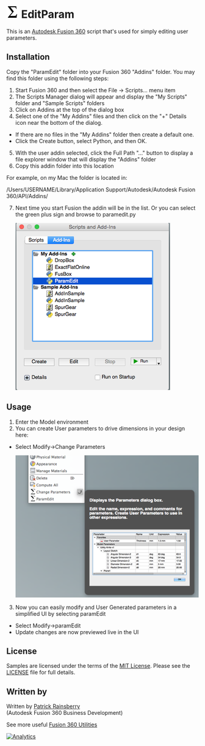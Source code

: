 # ![](./resources/32x32.png) EditParam

This is an [Autodesk Fusion 360](http://fusion360.autodesk.com/) script that's used for simply editing user parameters.

## Installation

Copy the "ParamEdit" folder into your Fusion 360 "Addins" folder. You may find this folder using the following steps:

1. Start Fusion 360 and then select the File -> Scripts... menu item
2. The Scripts Manager dialog will appear and display the "My Scripts" folder and "Sample Scripts" folders
3. Click on Addins at the top of the dialog box
4. Select one of the "My Addins" files and then click on the "+" Details icon near the bottom of the dialog.
  - If there are no files in the "My Addins" folder then create a default one.
  - Click the Create button, select Python, and then OK.
5. With the user addin selected, click the Full Path "..." button to display a file explorer window that will display the "Addins" folder
6. Copy this addin folder into this location

For example, on my Mac the folder is located in:

/Users/USERNAME/Library/Application Support/Autodesk/Autodesk Fusion 360/API/Addins/

7. Next time you start Fusion the addin will be in the list.  Or you can select the green plus sign and browse to paramedit.py

    ![Addins Dialog](./resources/AddinsDialog.png)
## Usage

1. Enter the Model environment
2. You can create User parameters to drive dimensions in your design here:
  - Select Modify->Change Parameters

    ![Change Parameters](./resources/changeParams.png)
3. Now you can easily modify and User Generated parameters in a simplified UI by selecting paramEdit
  - Select Modify->paramEdit
  - Update changes are now previewed live in the UI


## License
Samples are licensed under the terms of the [MIT License](http://opensource.org/licenses/MIT). Please see the [LICENSE](LICENSE) file for full details.

## Written by

Written by [Patrick Rainsberry](https://twitter.com/prrainsberry) <br /> (Autodesk Fusion 360 Business Development)

See more useful [Fusion 360 Utilities](https://tapnair.github.io/index.html)

[![Analytics](https://ga-beacon.appspot.com/UA-41076924-3/paramEdit)](https://github.com/igrigorik/ga-beacon)
